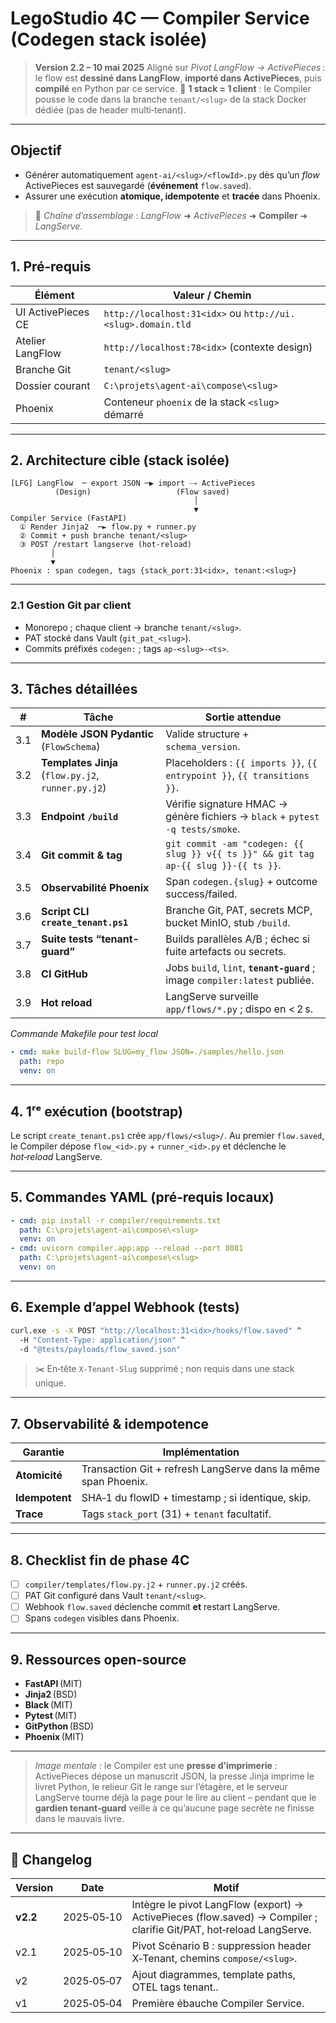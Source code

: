 # LegoStudio 4C — Compiler Service (Codegen stack isolée)

> **Version 2.2 – 10 mai 2025**
> Aligné sur *Pivot LangFlow → ActivePieces* : le flow est **dessiné dans LangFlow**, **importé dans ActivePieces**, puis **compilé** en Python par ce service.
> 🧱 **1 stack = 1 client** : le Compiler pousse le code dans la branche `tenant/<slug>` de la stack Docker dédiée (pas de header multi‑tenant).

---

## Objectif

* Générer automatiquement `agent-ai/<slug>/<flowId>.py` dès qu’un *flow* ActivePieces est sauvegardé (**événement** `flow.saved`).
* Assurer une exécution **atomique, idempotente** et **tracée** dans Phoenix.

> 🔗 *Chaîne d’assemblage* : *LangFlow* ➜ *ActivePieces* ➜ **Compiler** ➜ *LangServe*.

---

## 1. Pré‑requis

| Élément            | Valeur / Chemin                                             |
| ------------------ | ----------------------------------------------------------- |
| UI ActivePieces CE | `http://localhost:31<idx>` ou `http://ui.<slug>.domain.tld` |
| Atelier LangFlow   | `http://localhost:78<idx>` (contexte design)                |
| Branche Git        | `tenant/<slug>`                                             |
| Dossier courant    | `C:\projets\agent-ai\compose\<slug>`                        |
| Phoenix            | Conteneur `phoenix` de la stack `<slug>` démarré            |

---

## 2. Architecture cible (stack isolée)

```
[LFG] LangFlow  ─ export JSON ─▶ import ⤏ ActivePieces
          (Design)                   (Flow saved)
                                         │
                                         ▼
Compiler Service (FastAPI)
  ① Render Jinja2  ─► flow.py + runner.py
  ② Commit + push branche tenant/<slug>
  ③ POST /restart langserve (hot‑reload)
         │
         ▼
Phoenix : span codegen, tags {stack_port:31<idx>, tenant:<slug>}
```

---

### 2.1 Gestion Git par client

* Monorepo ; chaque client → branche `tenant/<slug>`.
* PAT stocké dans Vault (`git_pat_<slug>`).
* Commits préfixés `codegen:` ; tags `ap‑<slug>‑<ts>`.

---

## 3. Tâches détaillées

| #   | Tâche                                              | Sortie attendue                                                                     |
| --- | -------------------------------------------------- | ----------------------------------------------------------------------------------- |
| 3.1 | **Modèle JSON Pydantic** (`FlowSchema`)            | Valide structure + `schema_version`.                                                |
| 3.2 | **Templates Jinja** (`flow.py.j2`, `runner.py.j2`) | Placeholders : `{{ imports }}`, `{{ entrypoint }}`, `{{ transitions }}`.            |
| 3.3 | **Endpoint `/build`**                              | Vérifie signature HMAC → génère fichiers → `black` + `pytest -q tests/smoke`.       |
| 3.4 | **Git commit & tag**                               | `git commit -am "codegen: {{ slug }} v{{ ts }}" && git tag ap-{{ slug }}-{{ ts }}`. |
| 3.5 | **Observabilité Phoenix**                          | Span `codegen.{slug}` + outcome success/failed.                                     |
| 3.6 | **Script CLI `create_tenant.ps1`**                 | Branche Git, PAT, secrets MCP, bucket MinIO, stub `/build`.                         |
| 3.7 | **Suite tests “tenant-guard”**                     | Builds parallèles A/B ; échec si fuite artefacts ou secrets.                        |
| 3.8 | **CI GitHub**                                      | Jobs `build`, `lint`, **`tenant-guard`** ; image `compiler:latest` publiée.         |
| 3.9 | **Hot reload**                                     | LangServe surveille `app/flows/*.py` ; dispo en < 2 s.                              |

*Commande Makefile pour test local*

```yaml
- cmd: make build-flow SLUG=my_flow JSON=./samples/hello.json
  path: repo
  venv: on
```

---

## 4. 1ʳᵉ exécution (bootstrap)

Le script `create_tenant.ps1` crée `app/flows/<slug>/`.
Au premier `flow.saved`, le Compiler dépose `flow_<id>.py` + `runner_<id>.py` et déclenche le *hot‑reload* LangServe.

---

## 5. Commandes YAML (pré‑requis locaux)

```yaml
- cmd: pip install -r compiler/requirements.txt
  path: C:\projets\agent-ai\compose\<slug>
  venv: on
- cmd: uvicorn compiler.app:app --reload --port 8081
  path: C:\projets\agent-ai\compose\<slug>
  venv: on
```

---

## 6. Exemple d’appel Webhook (tests)

```bash
curl.exe -s -X POST "http://localhost:31<idx>/hooks/flow.saved" ^
  -H "Content-Type: application/json" ^
  -d "@tests/payloads/flow_saved.json"
```

> ✂️ En‑tête `X‑Tenant‑Slug` supprimé ; non requis dans une stack unique.

---

## 7. Observabilité & idempotence

| Garantie       | Implémentation                                                 |
| -------------- | -------------------------------------------------------------- |
| **Atomicité**  | Transaction Git + refresh LangServe dans la même span Phoenix. |
| **Idempotent** | SHA‑1 du flowID + timestamp ; si identique, skip.              |
| **Trace**      | Tags `stack_port` (31<idx>) + `tenant` facultatif.             |

---

## 8. Checklist fin de phase 4C

* [ ] `compiler/templates/flow.py.j2` + `runner.py.j2` créés.
* [ ] PAT Git configuré dans Vault `tenant/<slug>`.
* [ ] Webhook `flow.saved` déclenche commit **et** restart LangServe.
* [ ] Spans `codegen` visibles dans Phoenix.

---

## 9. Ressources open‑source

* **FastAPI** (MIT)
* **Jinja2** (BSD)
* **Black** (MIT)
* **Pytest** (MIT)
* **GitPython** (BSD)
* **Phoenix** (MIT)

---

> *Image mentale* : le Compiler est une **presse d’imprimerie** : ActivePieces dépose un manuscrit JSON, la presse Jinja imprime le livret Python, le relieur Git le range sur l’étagère, et le serveur LangServe tourne déjà la page pour le lire au client – pendant que le **gardien tenant‑guard** veille à ce qu’aucune page secrète ne finisse dans le mauvais livre.

---

## 📝 Changelog

| Version  | Date       | Motif                                                                                                                |
| -------- | ---------- | -------------------------------------------------------------------------------------------------------------------- |
| **v2.2** | 2025‑05‑10 | Intègre le pivot LangFlow (export) → ActivePieces (flow\.saved) → Compiler ; clarifie Git/PAT, hot‑reload LangServe. |
| v2.1     | 2025‑05‑10 | Pivot Scénario B : suppression header X‑Tenant, chemins `compose/<slug>`.                                            |
| v2       | 2025‑05‑07 | Ajout diagrammes, template paths, OTEL tags tenant.<slug>.                                                           |
| v1       | 2025‑05‑04 | Première ébauche Compiler Service.                                                                                   |
